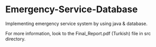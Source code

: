 # Emergency-Service-Database

Implementing emergency service system by using java & database.

For more information, look to the Final_Report.pdf (Turkish) file in src directory.
